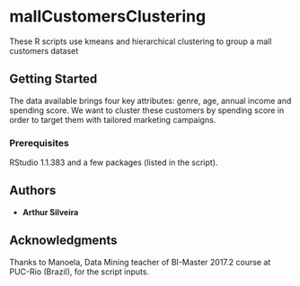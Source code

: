 # mallCustomersClustering
These R scripts use kmeans and hierarchical clustering to group a mall customers dataset
## Getting Started
The data available brings four key attributes: genre, age, annual income and spending score. We want to cluster these customers by spending score in order to target them with tailored marketing campaigns.
### Prerequisites
RStudio 1.1.383 and a few packages (listed in the script).
## Authors
* **Arthur Silveira**
## Acknowledgments
Thanks to Manoela, Data Mining teacher of BI-Master 2017.2 course at PUC-Rio (Brazil), for the script inputs.
